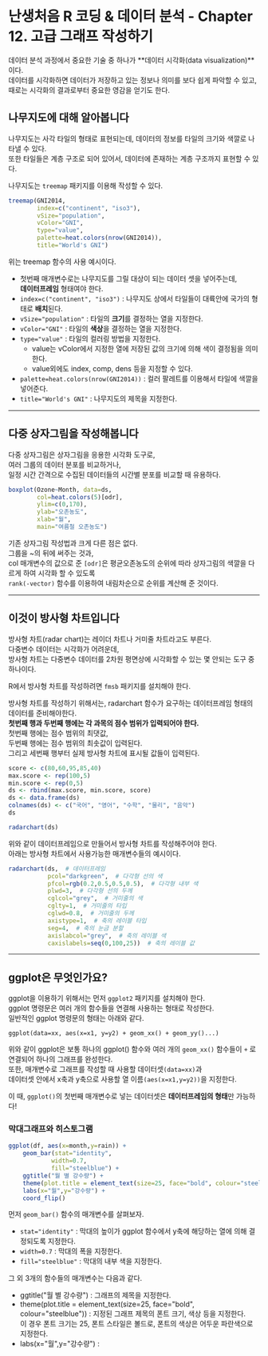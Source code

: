 # 난생처음 R 코딩 & 데이터 분석 - Chapter 12. 고급 그래프 작성하기


데이터 분석 과정에서 중요한 기술 중 하나가 **데이터 시각화(data visualization)**이다.  
데이터를 시각화하면 데이터가 저장하고 있는 정보나 의미를 보다 쉽게 파악할 수 있고,  
때로는 시각화의 결과로부터 중요한 영감을 얻기도 한다. 

## 나무지도에 대해 알아봅니다

나무지도는 사각 타일의 형태로 표현되는데, 데이터의 정보를 타일의 크기와 색깔로 나타낼 수 있다.  
또한 타일들은 계층 구조로 되어 있어서, 데이터에 존재하는 계층 구조까지 표현할 수 있다.  

나무지도는 `treemap` 패키지를 이용해 작성할 수 있다.  

```r
treemap(GNI2014,
        index=c("continent", "iso3"),
        vSize="population",
        vColor="GNI",
        type="value",
        palette=heat.colors(nrow(GNI2014)),
        title="World's GNI")
```

위는 treemap 함수의 사용 예시이다.
- 첫번째 매개변수로는 나무지도를 그릴 대상이 되는 데이터 셋을 넣어주는데,  
**데이터프레임** 형태여야 한다. 
- `index=c("continent", "iso3")` : 나무지도 상에서 타일들이 대륙안에 국가의 형태로 **배치**된다. 
- `vSize="population"` : 타일의 **크기**를 결정하는 열을 지정한다. 
- `vColor="GNI"` : 타일의 **색상**을 결정하는 열을 지정한다. 
- `type="value"` : 타일의 컬러링 방법을 지정한다.   
    - value는 vColor에서 지정한 열에 저장된 값의 크기에 의해 색이 결정됨을 의미한다.  
    - value외에도 index, comp, dens 등을 지정할 수 있다. 
- `palette=heat.colors(nrow(GNI2014))` : 컬러 팔레트를 이용해서 타일에 색깔을 넣어준다.
- `title="World's GNI"` : 나무지도의 제목을 지정한다.  

---

## 다중 상자그림을 작성해봅니다

다중 상자그림은 상자그림을 응용한 시각화 도구로,  
여러 그룹의 데이터 분포를 비교하거나,  
일정 시간 간격으로 수집된 데이터들의 시간별 분포를 비교할 때 유용하다.  

```r
boxplot(Ozone~Month, data=ds,
        col=heat.colors(5)[odr],
        ylim=c(0,170),
        ylab="오존농도",
        xlab="월",
        main="여름철 오존농도")
```

기존 상자그림 작성법과 크게 다른 점은 없다.  
그룹을 ~의 뒤에 써주는 것과,   
col 매개변수의 값으로 준 `[odr]`은 평균오존농도의 순위에 따라 상자그림의 색깔을 다르게 하여 시각화 할 수 있도록   
`rank(-vector)` 함수를 이용하여 내림차순으로 순위를 계산해 준 것이다.  

---

## 이것이 방사형 차트입니다

방사형 차트(radar chart)는 레이더 차트나 거미줄 차트라고도 부른다.  
다중변수 데이터는 시각화가 어려운데,  
방사형 차트는 다중변수 데이터를 2차원 평면상에 시각화할 수 있는 몇 안되는 도구 중 하나이다.  

R에서 방사형 차트를 작성하려면 `fmsb` 패키지를 설치해야 한다.  

방사형 차트를 작성하기 위해서는, radarchart 함수가 요구하는 데이터프레임 형태의 데이터를 준비해야한다.  
**첫번째 행과 두번째 행에는 각 과목의 점수 범위가 입력되어야 한다.**  
첫번째 행에는 점수 범위의 최댓값,  
두번째 행에는 점수 범위의 최솟값이 입력된다.  
그리고 세번째 행부터 실제 방사형 차트에 표시될 값들이 입력된다.  

```r
score <- c(80,60,95,85,40)
max.score <- rep(100,5)
min.score <- rep(0,5)
ds <- rbind(max.score, min.score, score)
ds <- data.frame(ds)
colnames(ds) <- c("국어", "영어", "수학", "물리", "음악")
ds

radarchart(ds)
```

위와 같이 데이터프레임으로 만들어서 방사형 차트를 작성해주어야 한다.  
아래는 방사형 차트에서 사용가능한 매개변수들의 예시이다. 

```r
radarchart(ds,  # 데이터프레임
           pcol="darkgreen",  # 다각형 선의 색
           pfcol=rgb(0.2,0.5,0.5,0.5),  # 다각형 내부 색
           plwd=3,  # 다각형 선의 두께
           cglcol="grey",  # 거미줄의 색
           cglty=1,  # 거미줄의 타입
           cglwd=0.8,  # 거미줄의 두께
           axistype=1,  # 축의 레이블 타입
           seg=4,  # 축의 눈금 분할
           axislabcol="grey",  # 축의 레이블 색
           caxislabels=seq(0,100,25))  # 축의 레이블 값
```

---

## ggplot은 무엇인가요?

ggplot을 이용하기 위해서는 먼저 `ggplot2` 패키지를 설치해야 한다.  
ggplot 명령문은 여러 개의 함수들을 연결해 사용하는 형태로 작성한다.  
일반적인 ggplot 명령문의 형태는 아래와 같다.  

`ggplot(data=xx, aes(x=x1, y=y2) + geom_xx() + geom_yy()...)`  

위와 같이 ggplot은 보통 하나의 ggplot() 함수와 여러 개의 `geom_xx()` 함수들이 `+` 로 연결되어 하나의 그래프를 완성한다.  
또한, 매개변수로 그래프를 작성할 때 사용할 데이터셋`(data=xx)`과  
데이터셋 안에서 x축과 y축으로 사용할 열 이름`(aes(x=x1,y=y2))`을 지정한다.  

이 때, `ggplot()`의 첫번째 매개변수로 넣는 데이터셋은 **데이터프레임의 형태**만 가능하다!  

### 막대그래프와 히스토그램

```r
ggplot(df, aes(x=month,y=rain)) +
    geom_bar(stat="identity",
            width=0.7,
            fill="steelblue") +
    ggtitle("월 별 강수량") +
    theme(plot.title = element_text(size=25, face="bold", colour="steelblue")) +
    labs(x="월",y="강수량") +
    coord_flip()
```

먼저 `geom_bar()` 함수의 매개변수를 살펴보자.
- `stat="identity"` : 막대의 높이가 ggplot 함수에서 y축에 해당하는 열에 의해 결정되도록 지정한다. 
- `width=0.7` : 막대의 폭을 지정한다.
- `fill="steelblue"` : 막대의 내부 색을 지정한다.

그 외 3개의 함수들의 매개변수는 다음과 같다.
- ggtitle("월 별 강수량") : 그래프의 제목을 지정한다.
- theme(plot.title = element_text(size=25, face="bold", colour="steelblue")) : 지정된 그래프 제목의 폰트 크기, 색상 등을 지정한다.  
이 경우 폰트 크기는 25, 폰트 스타일은 볼드로, 폰트의 색상은 어두운 파란색으로 지정한다.  
- labs(x="월",y="강수량") : 









